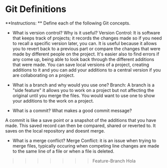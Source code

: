 # Git Definitions

**Instructions: ** Define each of the following Git concepts.

* What is version control?  Why is it useful? 
Version Control: It is software that keeps track of projects; it records the changes made so if you need to recall a specific version later, you can. It is useful because it allows you to revert back to a previous part or compare the changes that were made by different people on the project. It's easier also to find errors if any come up, being able to look back through the different additions that were made. You can save local versions of a project, creating additions to it and you can add your additions to a central version if you are collaborating on a project. 

* What is a branch and why would you use one?
Branch: A branch is a "side feature" it allows you to work on a project but not affecting the original until you merge the files. You would want to use one to show your additions to the work on a project. 

* What is a commit? What makes a good commit message?

A commit is like a save point or a snapshot of the additions that you have made. This saved record can then be compared, shared or reverted to. It saves on the local repository and doesnt merge. 

* What is a merge conflict?
Merge Conflict: it is an issue when trying to merge files, typically occuring when competing line changes are made to the same line of a file or when a file is deleted. 




>>>>>>> Feature-Branch
Hola 
